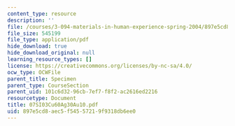 ```yaml
---
content_type: resource
description: ''
file: /courses/3-094-materials-in-human-experience-spring-2004/897e5cd8aec5f54557219f9318db6ee0_07SI03Cu60Ag30Au10.pdf
file_size: 545199
file_type: application/pdf
hide_download: true
hide_download_original: null
learning_resource_types: []
license: https://creativecommons.org/licenses/by-nc-sa/4.0/
ocw_type: OCWFile
parent_title: Specimen
parent_type: CourseSection
parent_uid: 101c6d32-96cb-7ef7-f8f2-ac2616ed2216
resourcetype: Document
title: 07SI03Cu60Ag30Au10.pdf
uid: 897e5cd8-aec5-f545-5721-9f9318db6ee0
---
```

